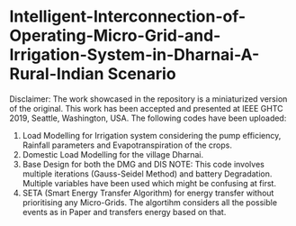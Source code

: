 # Intelligent-Interconnection-of-Operating-Micro-Grid-and-Irrigation-System-in-Dharnai-A-Rural-Indian Scenario
Disclaimer: The work showcased in the repository is a miniaturized version of the original. This work has been accepted and presented at IEEE GHTC 2019, Seattle, Washington, USA.
The following codes have been uploaded:
1) Load Modelling for Irrigation system considering the pump efficiency, Rainfall parameters and Evapotranspiration of the crops.
2) Domestic Load Modelling for the village Dharnai.
3) Base Design for both the DMG and DIS NOTE: This code involves multiple iterations (Gauss-Seidel Method) and battery Degradation. Multiple variables have been used which might be confusing at first.
4) SETA (Smart Energy Transfer Algorithm) for energy transfer without prioritising any Micro-Grids. The algortihm considers all the possible events as in Paper and transfers energy based on that.
